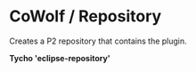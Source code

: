 CoWolf / Repository
========================

Creates a P2 repository that contains the plugin. 

**Tycho 'eclipse-repository'**


